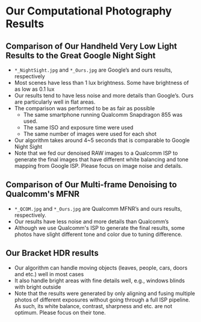# Our Computational Photography Results

## Comparison of Our Handheld Very Low Light Results to the Great Google Night Sight

-	`*_NightSight.jpg` and `*_Ours.jpg` are Google’s and ours results, respectively
-	Most scenes have less than 1 lux brightness. Some have brightness of as low as 0.1 lux
- Our results tend to have less noise and more details than Google’s. Ours are particularly well in flat areas.
- The comparison was performed to be as fair as possible
  - The same smartphone running Qualcomm Snapdragon 855 was used.
  - The same ISO and exposure time were used
  - The same number of images were used for each shot
- Our algorithm takes around 4~5 seconds that is comparable to Google Night Sight
- Note that we fed our denoised RAW images to a Qualcomm ISP to generate the final images that have different white balancing and tone mapping from Google ISP. Please focus on image noise and details. 

## Comparison of Our Multi-frame Denoising to Qualcomm's MFNR
-	`*_QCOM.jpg` and `*_Ours.jpg` are Qualcomm MFNR’s and ours results, respectively.
- Our results have less noise and more details than Qualcomm’s
- Although we use Qualcomm's ISP to generate the final results, some photos have slight different tone and color due to tuning difference.


## Our Bracket HDR results 
-	Our algorithm can handle moving objects (leaves, people, cars, doors and etc.) well in most cases
-	It also handle bright areas with fine details well, e.g., windows blinds with bright outside
- Note that the results were generated by only aligning and fusing multiple photos of different exposures without going through a full ISP pipeline. As such, its white balance, contrast, sharpness and etc. are not optimum. Please focus on their tone.
